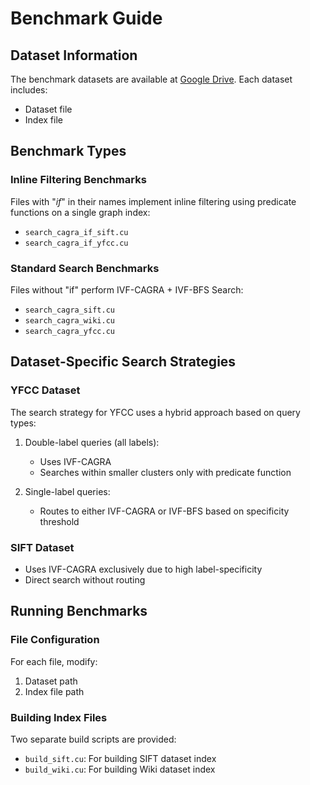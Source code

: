 # Benchmark Guide

## Dataset Information

The benchmark datasets are available at [Google Drive](https://drive.google.com/drive/folders/1TFHifsmXZlAkVR7MHrFXYuDUYfpWQMz2?usp=sharing). Each dataset includes:

- Dataset file
- Index file

## Benchmark Types

### Inline Filtering Benchmarks

Files with "_if_" in their names implement inline filtering using predicate functions on a single graph index:

- `search_cagra_if_sift.cu`
- `search_cagra_if_yfcc.cu`

### Standard Search Benchmarks

Files without "if" perform IVF-CAGRA + IVF-BFS Search:

- `search_cagra_sift.cu`
- `search_cagra_wiki.cu`
- `search_cagra_yfcc.cu`

## Dataset-Specific Search Strategies

### YFCC Dataset

The search strategy for YFCC uses a hybrid approach based on query types:

1. Double-label queries (all labels):
   - Uses IVF-CAGRA
   - Searches within smaller clusters only with predicate function

2. Single-label queries:
   - Routes to either IVF-CAGRA or IVF-BFS based on specificity threshold

### SIFT Dataset

- Uses IVF-CAGRA exclusively due to high label-specificity
- Direct search without routing

## Running Benchmarks

### File Configuration

For each file, modify:

1. Dataset path
2. Index file path

### Building Index Files

Two separate build scripts are provided:

- `build_sift.cu`: For building SIFT dataset index
- `build_wiki.cu`: For building Wiki dataset index